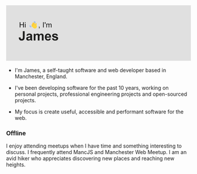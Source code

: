 ![Header img](https://github.com/James-buzz/James-buzz/blob/main/header.png)
- I'm James, a self-taught software and web developer based in Manchester, England.

- I've been developing software for the past 10 years, working on personal projects, professional engineering projects and open-sourced projects.

- My focus is create useful, accessible and performant software for the web.

### Offline 
I enjoy attending meetups when I have time and something interesting to discuss. I frequently attend MancJS and Manchester Web Meetup. I am an avid hiker who appreciates discovering new places and reaching new heights.


          
            
          
        
        
        
          
            
              
            
            
              
              
            
          
          
            
              
            
          
        
      

